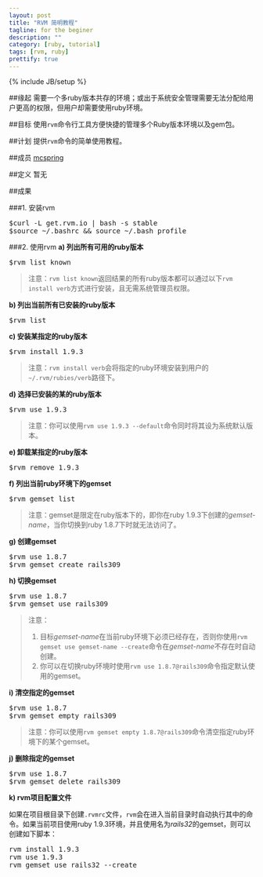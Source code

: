 ```yaml
---
layout: post
title: "RVM 简明教程"
tagline: for the beginer
description: ""
category: [ruby, tutorial]
tags: [rvm, ruby]
prettify: true
---
```

{% include JB/setup %}

##缘起
需要一个多ruby版本共存的环境；或出于系统安全管理需要无法分配给用户更高的权限，但用户却需要使用ruby环境。

##目标
使用`rvm`命令行工具方便快捷的管理多个Ruby版本环境以及gem包。

##计划
提供`rvm`命令的简单使用教程。

##成员
[mcspring](https://twitter.com/mcspring)

##定义
暂无

##成果

###1. 安装rvm
<pre class="prettyprint lang-bash">
$curl -L get.rvm.io | bash -s stable
$source ~/.bashrc &amp;&amp; source ~/.bash_profile
</pre>

###2. 使用rvm
**a) 列出所有可用的ruby版本**
<pre class="prettyprint lang-bash">
$rvm list known
</pre>

>注意：`rvm list known`返回结果的所有ruby版本都可以通过以下`rvm install verb`方式进行安装，且无需系统管理员权限。

**b) 列出当前所有已安装的ruby版本**
<pre class="prettyprint lang-bash">
$rvm list
</pre>

**c) 安装某指定的ruby版本**
<pre class="prettyprint lang-bash">
$rvm install 1.9.3
</pre>

>注意：`rvm install verb`会将指定的ruby环境安装到用户的`~/.rvm/rubies/verb`路径下。

**d) 选择已安装的某的ruby版本**
<pre class="prettyprint lang-bash">
$rvm use 1.9.3
</pre>

>注意：你可以使用`rvm use 1.9.3 --default`命令同时将其设为系统默认版本。

**e) 卸载某指定的ruby版本**
<pre class="prettyprint lang-bash">
$rvm remove 1.9.3
</pre>

**f) 列出当前ruby环境下的gemset**
<pre class="prettyprint lang-bash">
$rvm gemset list
</pre>

>注意：gemset是限定在ruby版本下的，即你在ruby 1.9.3下创建的*gemset-name*，当你切换到ruby 1.8.7下时就无法访问了。

**g) 创建gemset**
<pre class="prettyprint lang-bash">
$rvm use 1.8.7
$rvm gemset create rails309
</pre>

**h) 切换gemset**
<pre class="prettyprint lang-bash">
$rvm use 1.8.7
$rvm gemset use rails309
</pre>

>注意：<br/>
>1) 目标*gemset-name*在当前ruby环境下必须已经存在，否则你使用`rvm gemset use gemset-name --create`命令在*gemset-name*不存在时自动创建。<br/>
>2) 你可以在切换ruby环境时使用`rvm use 1.8.7@rails309`命令指定默认使用的gemset。

**i) 清空指定的gemset**
<pre class="prettyprint lang-bash">
$rvm use 1.8.7
$rvm gemset empty rails309
</pre>

>注意：你可以使用`rvm gemset empty 1.8.7@rails309`命令清空指定ruby环境下的某个gemset。

**j) 删除指定的gemset**
<pre class="prettyprint lang-bash">
$rvm use 1.8.7
$rvm gemset delete rails309
</pre>

**k) rvm项目配置文件**

如果在项目根目录下创建`.rvmrc`文件，`rvm`会在进入当前目录时自动执行其中的命令。如果当前项目使用ruby 1.9.3环境，并且使用名为*rails32*的gemset，则可以创建如下脚本：

<pre class="prettyprint lang-ruby">
rvm install 1.9.3
rvm use 1.9.3
rvm gemset use rails32 --create
</pre>
